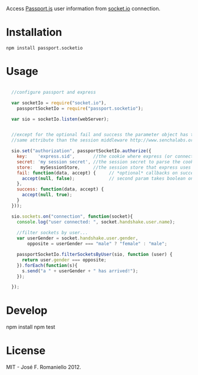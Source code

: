 Access [Passport.js](http://passportjs.org) user information from [socket.io](http://socket.io) connection.


Installation
============

```
npm install passport.socketio
```

Usage 
=====


```javascript

  //configure passport and express

  var socketIo = require("socket.io"),
    passportSocketIo = require("passport.socketio");

  var sio = socketIo.listen(webServer);


  //except for the optional fail and success the parameter object has the 
  //same attribute than the session middleware http://www.senchalabs.org/connect/middleware-session.html

  sio.set("authorization", passportSocketIo.authorize({
    key:    'express.sid',       //the cookie where express (or connect) stores its session id.
    secret: 'my session secret', //the session secret to parse the cookie
    store:   mySessionStore,     //the session store that express uses
    fail: function(data, accept) {     // *optional* callbacks on success or fail
      accept(null, false);             // second param takes boolean on whether or not to allow handshake
    },
    success: function(data, accept) {
      accept(null, true);
    }
  }));

  sio.sockets.on("connection", function(socket){
    console.log("user connected: ", socket.handshake.user.name);
    
    //filter sockets by user...
    var userGender = socket.handshake.user.gender, 
        opposite = userGender === "male" ? "female" : "male";

    passportSocketIo.filterSocketsByUser(sio, function (user) {
      return user.gender === opposite;
    }).forEach(function(s){
      s.send("a " + userGender + " has arrived!");
    });

  });

```

Develop
=======

  npm install
  npm test


License
========

MIT - José F. Romaniello 2012.
